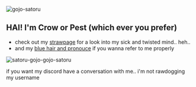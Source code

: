 ![gojo-satoru](https://github.com/user-attachments/assets/8bd4c92a-0849-45cd-a572-5bcda23c9ec6)

HAI! I'm Crow or Pest (which ever you prefer)
- 
* check out my [strawpage](https://driftdoor.straw.page) for a look into my sick and twisted mind.. heh..
* and my [blue hair and pronouce](https://en.pronouns.page/@wrioma) if you wanna refer to me properly

 ![satoru-gojo-gojo-satoru](https://github.com/user-attachments/assets/9a041ab4-feef-4fe4-8ac0-e3801674ac13)

if you want my discord have a conversation with me.. i'm not rawdogging my username
